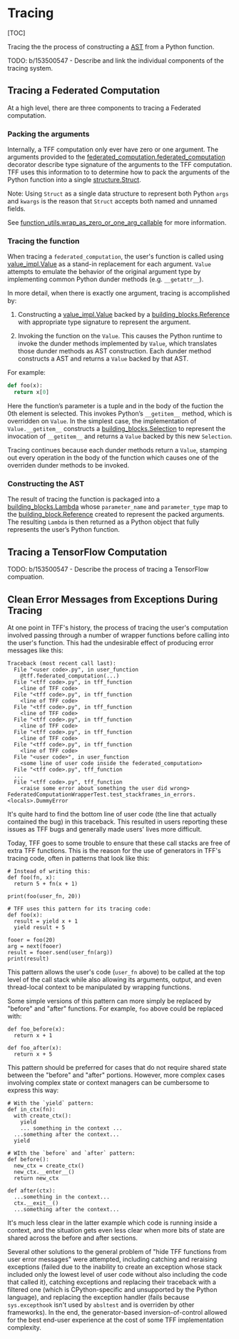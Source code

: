 # Tracing

[TOC]

Tracing the the process of constructing a [AST](compilation.md#ast) from a
Python function.

TODO: b/153500547 - Describe and link the individual components of the tracing
system.

## Tracing a Federated Computation

At a high level, there are three components to tracing a Federated computation.

### Packing the arguments

Internally, a TFF computation only ever have zero or one argument. The arguments
provided to the
[federated_computation.federated_computation](https://github.com/tensorflow/federated/blob/main/tensorflow_federated/python/core/impl/federated_context/federated_computation.py)
decorator describe type signature of the arguments to the TFF computation. TFF
uses this information to to determine how to pack the arguments of the Python
function into a single
[structure.Struct](https://github.com/tensorflow/federated/blob/main/tensorflow_federated/python/common_libs/structure.py).

Note: Using `Struct` as a single data structure to represent both Python `args`
and `kwargs` is the reason that `Struct` accepts both named and unnamed fields.

See
[function_utils.wrap_as_zero_or_one_arg_callable](https://github.com/tensorflow/federated/blob/main/tensorflow_federated/python/core/impl/computation/function_utils.py)
for more information.

### Tracing the function

When tracing a `federated_computation`, the user's function is called using
[value_impl.Value](https://github.com/tensorflow/federated/blob/main/tensorflow_federated/python/core/impl/federated_context/value_impl.py)
as a stand-in replacement for each argument. `Value` attempts to emulate the
behavior of the original argument type by implementing common Python dunder
methods (e.g. `__getattr__`).

In more detail, when there is exactly one argument, tracing is accomplished by:

1.  Constructing a
    [value_impl.Value](https://github.com/tensorflow/federated/blob/main/tensorflow_federated/python/core/impl/federated_context/value_impl.py)
    backed by a
    [building_blocks.Reference](https://github.com/tensorflow/federated/blob/main/tensorflow_federated/python/core/impl/compiler/building_blocks.py)
    with appropriate type signature to represent the argument.

2.  Invoking the function on the `Value`. This causes the Python runtime to
    invoke the dunder methods implemented by `Value`, which translates those
    dunder methods as AST construction. Each dunder method constructs a AST and
    returns a `Value` backed by that AST.

For example:

```python
def foo(x):
  return x[0]
```

Here the function’s parameter is a tuple and in the body of the fuction the 0th
element is selected. This invokes Python’s `__getitem__` method, which is
overridden on `Value`. In the simplest case, the implementation of
`Value.__getitem__` constructs a
[building_blocks.Selection](https://github.com/tensorflow/federated/blob/main/tensorflow_federated/python/core/impl/compiler/building_blocks.py)
to represent the invocation of `__getitem__` and returns a `Value` backed by
this new `Selection`.

Tracing continues because each dunder methods return a `Value`, stamping out
every operation in the body of the function which causes one of the overriden
dunder methods to be invoked.

### Constructing the AST

The result of tracing the function is packaged into a
[building_blocks.Lambda](https://github.com/tensorflow/federated/blob/main/tensorflow_federated/python/core/impl/compiler/building_blocks.py)
whose `parameter_name` and `parameter_type` map to the
[building_block.Reference](https://github.com/tensorflow/federated/blob/main/tensorflow_federated/python/core/impl/compiler/building_blocks.py)
created to represent the packed arguments. The resulting `Lambda` is then
returned as a Python object that fully represents the user’s Python function.

## Tracing a TensorFlow Computation

TODO: b/153500547 - Describe the process of tracing a TensorFlow compuation.

## Clean Error Messages from Exceptions During Tracing

At one point in TFF's history, the process of tracing the user's computation
involved passing through a number of wrapper functions before calling into the
user's function. This had the undesirable effect of producing error messages
like this:

```
Traceback (most recent call last):
  File "<user code>.py", in user_function
    @tff.federated_computation(...)
  File "<tff code>.py", in tff_function
    <line of TFF code>
  File "<tff code>.py", in tff_function
    <line of TFF code>
  File "<tff code>.py", in tff_function
    <line of TFF code>
  File "<tff code>.py", in tff_function
    <line of TFF code>
  File "<tff code>.py", in tff_function
    <line of TFF code>
  File "<tff code>.py", in tff_function
    <line of TFF code>
  File "<user code>", in user_function
    <some line of user code inside the federated_computation>
  File "<tff code>.py", tff_function
  ...
  File "<tff code>.py", tff_function
    <raise some error about something the user did wrong>
FederatedComputationWrapperTest.test_stackframes_in_errors.<locals>.DummyError
```

It's quite hard to find the bottom line of user code (the line that actually
contained the bug) in this traceback. This resulted in users reporting these
issues as TFF bugs and generally made users' lives more difficult.

Today, TFF goes to some trouble to ensure that these call stacks are free of
extra TFF functions. This is the reason for the use of generators in TFF's
tracing code, often in patterns that look like this:

```
# Instead of writing this:
def foo(fn, x):
  return 5 + fn(x + 1)

print(foo(user_fn, 20))

# TFF uses this pattern for its tracing code:
def foo(x):
  result = yield x + 1
  yield result + 5

fooer = foo(20)
arg = next(fooer)
result = fooer.send(user_fn(arg))
print(result)
```

This pattern allows the user's code (`user_fn` above) to be called at the top
level of the call stack while also allowing its arguments, output, and even
thread-local context to be manipulated by wrapping functions.

Some simple versions of this pattern can more simply be replaced by "before" and
"after" functions. For example, `foo` above could be replaced with:

```
def foo_before(x):
  return x + 1

def foo_after(x):
  return x + 5
```

This pattern should be preferred for cases that do not require shared state
between the "before" and "after" portions. However, more complex cases involving
complex state or context managers can be cumbersome to express this way:

```
# With the `yield` pattern:
def in_ctx(fn):
  with create_ctx():
    yield
    ... something in the context ...
  ...something after the context...
  yield

# WIth the `before` and `after` pattern:
def before():
  new_ctx = create_ctx()
  new_ctx.__enter__()
  return new_ctx

def after(ctx):
  ...something in the context...
  ctx.__exit__()
  ...something after the context...
```

It's much less clear in the latter example which code is running inside a
context, and the situation gets even less clear when more bits of state are
shared across the before and after sections.

Several other solutions to the general problem of "hide TFF functions from user
error messages" were attempted, including catching and reraising exceptions
(failed due to the inability to create an exception whose stack included only
the lowest level of user code without also including the code that called it),
catching exceptions and replacing their traceback with a filtered one (which is
CPython-specific and unsupported by the Python language), and replacing the
exception handler (fails because `sys.excepthook` isn't used by `absltest` and
is overriden by other frameworks). In the end, the generator-based
inversion-of-control allowed for the best end-user experience at the cost of
some TFF implementation complexity.
